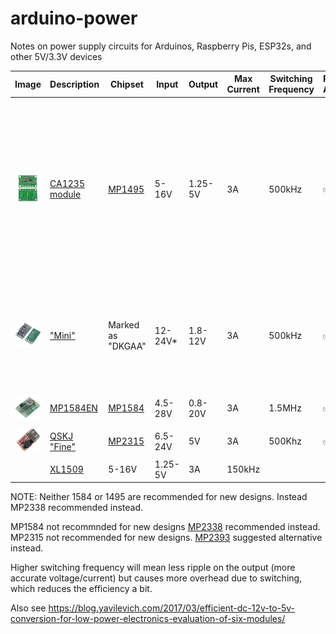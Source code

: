 # arduino-power
Notes on power supply circuits for Arduinos, Raspberry Pis, ESP32s, and other 5V/3.3V devices



| Image | Description | Chipset | Input | Output | Max Current | Switching Frequency |  Pot. Adj. | Fixed Adj. | Notes |
| ----- | ----------- | ------- |------ |------- |------------ | ------------------- | ---------- | ---------- | ----- |
| <img src="https://github.com/playfultechnology/arduino-power/blob/main/images/CA1235.png" /> | [CA1235 module](https://www.aliexpress.com/item/1005005231661753.html) | [MP1495](https://www.monolithicpower.com/en/mp1495.html) | 5-16V | 1.25-5V | 3A | 500kHz | :white_check_mark:| :white_check_mark: | Adjustable voltage output selectable by pot or solder joints. Large holes designed for wire-to-board mean this can't easily be PCB mounted. |
| <img src="https://github.com/playfultechnology/arduino-power/blob/main/images/Mini.png" />  | ["Mini"](https://www.aliexpress.com/item/4000016739581.html) | Marked as "DKGAA" | 12-24V* | 1.8-12V | 3A | 500kHz |  :white_check_mark: | :white_check_mark: | Adjustable (need knife to break trace). Amazon reviews say not to exceed 15V input  | 
| <img src="https://github.com/playfultechnology/arduino-power/blob/main/images/MP1584EN.png" />| [MP1584EN](https://www.amazon.co.uk/DollaTek-MP1584EN-Step-Down-Adjustable-Converter/dp/B07DJ5HZ7G) | [MP1584](https://www.monolithicpower.com/en/mp1584.html) |  4.5-28V | 0.8-20V | 3A | 1.5MHz | :white_check_mark: | :white_large_square: | Pot adjustment _only_ | 
| <img src="https://github.com/playfultechnology/arduino-power/blob/main/images/QSKJ.jpg" />| [QSKJ "Fine"](https://www.aliexpress.com/item/32815170131.html) | [MP2315](https://www.openhacks.com/uploadsproductos/datasheet_77.pdf) | 6.5-24V | 5V | 3A | 500Khz |  :white_check_mark:| :white_check_mark: | -------------- |
| | [XL1509](https://www.lcsc.com/datasheet/lcsc_datasheet_2304140030_XLSEMI-XL1509-5-0E1_C61063.pdf) |  5-16V | 1.25-5V | 3A | 150kHz ||


NOTE: Neither 1584 or 1495 are recommended for new designs. Instead MP2338 recommended instead.

MP1584 not recommnded for new designs [MP2338](https://www.monolithicpower.com/en/mp2338.html) recommended instead.
MP2315 not recommended for new designs. [MP2393](https://www.monolithicpower.com/en/mp2393.html) suggested alternative instead.

Higher switching frequency will mean less ripple on the output (more accurate voltage/current) but causes more overhead due to switching, which reduces the efficiency a bit.

Also see https://blog.yavilevich.com/2017/03/efficient-dc-12v-to-5v-conversion-for-low-power-electronics-evaluation-of-six-modules/
